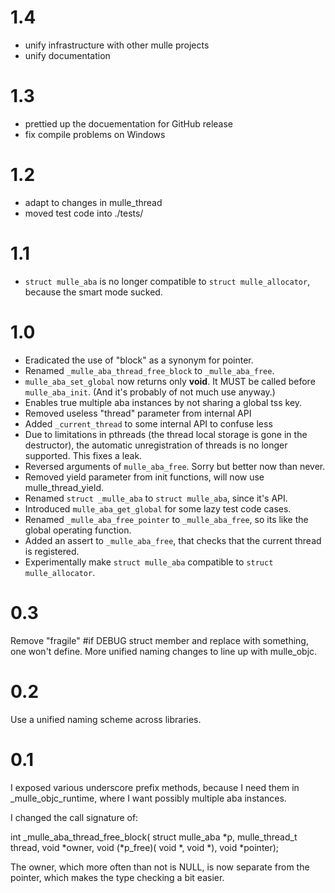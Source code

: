 1.4
===

   * unify infrastructure with other mulle projects
   * unify documentation

1.3
===
   * prettied up the docuementation for GitHub release
   * fix compile problems on Windows

1.2
===
   * adapt to changes in mulle_thread
   * moved test code into ./tests/

1.1
===
   * `struct mulle_aba` is no longer compatible to `struct mulle_allocator`,
   because the smart mode sucked.

1.0
===
   * Eradicated the use of "block" as a synonym for pointer.
   * Renamed `_mulle_aba_thread_free_block` to `_mulle_aba_free`.
   * `mulle_aba_set_global` now returns only **void**. It MUST be called before
   `mulle_aba_init`. (And it's probably of not much use anyway.)
   * Enables true multiple aba instances by not sharing a global tss key.
   * Removed useless "thread" parameter from internal API
   * Added `_current_thread` to some internal API to confuse less
   * Due to limitations in pthreads (the thread local storage is gone in the
     destructor), the automatic unregistration of threads is no longer
     supported. This fixes a leak.
   * Reversed arguments of `mulle_aba_free`. Sorry but better now than never.
   * Removed yield parameter from init functions, will now use mulle_thread_yield.
   * Renamed `struct _mulle_aba` to `struct mulle_aba`, since it's API.
   * Introduced `mulle_aba_get_global` for some lazy test code cases.
   * Renamed `_mulle_aba_free_pointer` to `_mulle_aba_free`, so its like the
   global operating function.
   * Added an assert to `_mulle_aba_free`, that checks that the current thread
     is registered.
   * Experimentally make `struct mulle_aba` compatible to `struct mulle_allocator`.

0.3
===
   Remove "fragile" #if DEBUG struct member and replace with something,
   one won't define. More unified naming changes to line up with mulle_objc.

0.2
===
   Use a unified naming scheme across libraries.

0.1
===
   I exposed various underscore prefix methods, because I need them in
   _mulle_objc_runtime, where I want possibly multiple aba instances.

   I changed the call signature of:

   int   _mulle_aba_thread_free_block( struct mulle_aba *p,
                                       mulle_thread_t thread,
                                       void *owner,
                                       void (*p_free)( void *, void *),
                                       void *pointer);

   The owner, which more often than not is NULL, is now separate from the
   pointer, which makes the type checking a bit easier.